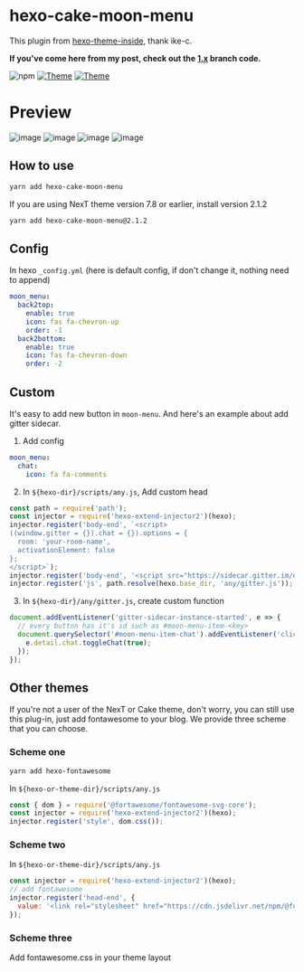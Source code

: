 # hexo-cake-moon-menu

This plugin from [hexo-theme-inside](https://github.com/ike-c/hexo-theme-inside), thank ike-c.

**If you've come here from my post, check out the [1.x](https://github.com/jiangtj-lab/hexo-cake-moon-menu/tree/1.x) branch code.**

![npm](https://img.shields.io/npm/v/hexo-cake-moon-menu.svg)
[![Theme](https://img.shields.io/badge/Theme-NexT(Pisces&Gemini):7.9.0-blue.svg)](https://theme-next.org)
[![Theme](https://img.shields.io/badge/Theme-Cake:2.0.0-blue.svg)](https://github.com/jiangtj/hexo-theme-cake)

# Preview
![image](https://user-images.githubusercontent.com/15902347/61098652-41f0ee80-a492-11e9-9c75-bb8fad0aa058.png)
![image](https://user-images.githubusercontent.com/15902347/61098668-51703780-a492-11e9-984c-a17c1509a4c6.png)
![image](https://user-images.githubusercontent.com/15902347/61098577-1110b980-a492-11e9-930e-cd0c677f7714.png)
![image](https://user-images.githubusercontent.com/15902347/61098595-1ff76c00-a492-11e9-8c66-0a702b390961.png)

## How to use

```bash
yarn add hexo-cake-moon-menu
```

If you are using NexT theme version 7.8 or earlier, install version 2.1.2

```bash
yarn add hexo-cake-moon-menu@2.1.2
```

## Config

In hexo `_config.yml` (here is default config, if don't change it, nothing need to append)

```yml
moon_menu:
  back2top:
    enable: true
    icon: fas fa-chevron-up
    order: -1
  back2bottom:
    enable: true
    icon: fas fa-chevron-down
    order: -2
```

## Custom

It's easy to add new button in `moon-menu`. And here's an example about add gitter sidecar.

1. Add config
```yml
moon_menu:
  chat:
    icon: fa fa-comments
```

2.  In `${hexo-dir}/scripts/any.js`, Add custom head
```js
const path = require('path');
const injector = require('hexo-extend-injector2')(hexo);
injector.register('body-end', `<script>
((window.gitter = {}).chat = {}).options = {
  room: 'your-room-name',
  activationElement: false
};
</script>`);
injector.register('body-end', '<script src="https://sidecar.gitter.im/dist/sidecar.v1.js" async defer></script>');
injector.register('js', path.resolve(hexo.base_dir, 'any/gitter.js'));
```

3. In `${hexo-dir}/any/gitter.js`, create custom function
```js
document.addEventListener('gitter-sidecar-instance-started', e => {
  // every button has it's id such as #moon-menu-item-<key>
  document.querySelector('#moon-menu-item-chat').addEventListener('click', () => {
    e.detail.chat.toggleChat(true);
  });
});
```

## Other themes

If you're not a user of the NexT or Cake theme, don't worry, you can still use this plug-in, just add fontawesome to your blog. We provide three scheme that you can choose.

### Scheme one

```bash
yarn add hexo-fontawesome
```

In `${hexo-or-theme-dir}/scripts/any.js`

```js
const { dom } = require('@fortawesome/fontawesome-svg-core');
const injector = require('hexo-extend-injector2')(hexo);
injector.register('style', dom.css());
```

### Scheme two

In `${hexo-or-theme-dir}/scripts/any.js`
```js
const injector = require('hexo-extend-injector2')(hexo);
// add fontawesome
injector.register('head-end', {
  value: '<link rel="stylesheet" href="https://cdn.jsdelivr.net/npm/@fortawesome/fontawesome-free@5.11.2/css/all.min.css" crossorigin="anonymous">'
});
```

### Scheme three

Add fontawesome.css in your theme layout

